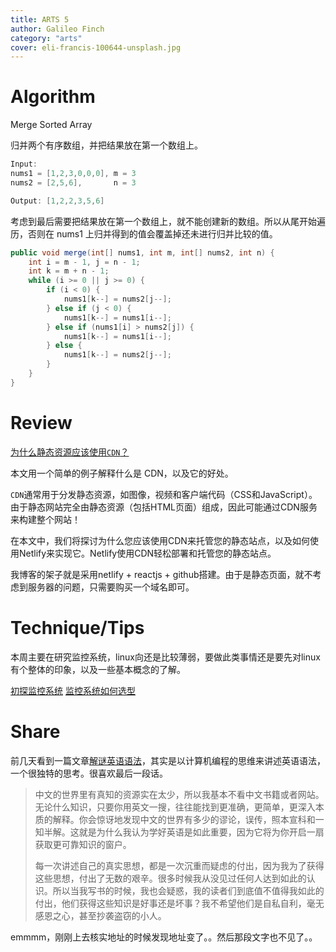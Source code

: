 ```yaml
---
title: ARTS 5
author: Galileo Finch
category: "arts"
cover: eli-francis-100644-unsplash.jpg
---
```


# Algorithm

Merge Sorted Array

归并两个有序数组，并把结果放在第一个数组上。

```java
Input:
nums1 = [1,2,3,0,0,0], m = 3
nums2 = [2,5,6],       n = 3

Output: [1,2,2,3,5,6]
```

考虑到最后需要把结果放在第一个数组上，就不能创建新的数组。所以从尾开始遍历，否则在 nums1 上归并得到的值会覆盖掉还未进行归并比较的值。

```java
public void merge(int[] nums1, int m, int[] nums2, int n) {
    int i = m - 1, j = n - 1;
    int k = m + n - 1;
    while (i >= 0 || j >= 0) {
        if (i < 0) {
            nums1[k--] = nums2[j--];
        } else if (j < 0) {
            nums1[k--] = nums1[i--];
        } else if (nums1[i] > nums2[j]) {
            nums1[k--] = nums1[i--];
        } else {
            nums1[k--] = nums2[j--];
        }
    }
}
```

# Review

[为什么静态资源应该使用`CDN`？](https://forestry.io/blog/for-static-sites-theres-no-excuse-not-to-use-a-cdn/)

本文用一个简单的例子解释什么是 CDN，以及它的好处。

`CDN`通常用于分发静态资源，如图像，视频和客户端代码（CSS和JavaScript）。由于静态网站完全由静态资源（包括HTML页面）组成，因此可能通过CDN服务来构建整个网站！

在本文中，我们将探讨为什么您应该使用CDN来托管您的静态站点，以及如何使用Netlify来实现它。Netlify使用CDN轻松部署和托管您的静态站点。

我博客的架子就是采用netlify + reactjs + github搭建。由于是静态页面，就不考虑到服务器的问题，只需要购买一个域名即可。

# Technique/Tips

本周主要在研究监控系统，linux向还是比较薄弱，要做此类事情还是要先对linux有个整体的印象，以及一些基本概念的了解。

[初探监控系统](https://galileofinch.com/monitor-system/)
[监控系统如何选型](https://galileofinch.com/monitor-system-choose/)

# Share

前几天看到一篇文章[解谜英语语法](http://www.yinwang.org/blog-cn/2018/11/23/grammar)，其实是以计算机编程的思维来讲述英语语法，一个很独特的思考。很喜欢最后一段话。

> 中文的世界里有真知的资源实在太少，所以我基本不看中文书籍或者网站。无论什么知识，只要你用英文一搜，往往能找到更准确，更简单，更深入本质的解释。你会惊讶地发现中文的世界有多少的谬论，误传，照本宣科和一知半解。这就是为什么我认为学好英语是如此重要，因为它将为你开启一扇获取更可靠知识的窗户。
>
> 每一次讲述自己的真实思想，都是一次沉重而疑虑的付出，因为我为了获得这些思想，付出了无数的艰辛。很多时候我从没见过任何人达到如此的认识。所以当我写书的时候，我也会疑惑，我的读者们到底值不值得我如此的付出，他们获得这些知识是好事还是坏事？我不希望他们是自私自利，毫无感恩之心，甚至抄袭盗窃的小人。

emmmm，刚刚上去核实地址的时候发现地址变了。。然后那段文字也不见了。。
